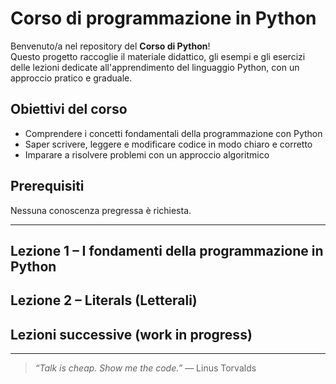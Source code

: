 # Corso di programmazione in Python
Benvenuto/a nel repository del **Corso di Python**!  
Questo progetto raccoglie il materiale didattico, gli esempi e gli esercizi delle lezioni dedicate all'apprendimento del linguaggio Python, con un approccio pratico e graduale.

## Obiettivi del corso
- Comprendere i concetti fondamentali della programmazione con Python  
- Saper scrivere, leggere e modificare codice in modo chiaro e corretto  
- Imparare a risolvere problemi con un approccio algoritmico  

## Prerequisiti
Nessuna conoscenza pregressa è richiesta.

---

## Lezione 1 – I fondamenti della programmazione in Python
## Lezione 2 – Literals (Letterali)
## Lezioni successive (work in progress)

---
> _“Talk is cheap. Show me the code.”_ — Linus Torvalds
